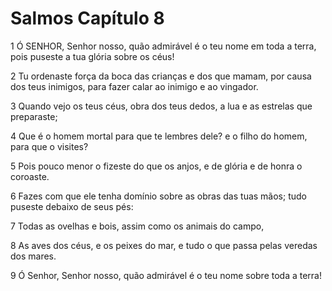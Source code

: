# Salmos Capítulo 8

1	Ó SENHOR, Senhor nosso, quão admirável é o teu nome em toda a terra, pois puseste a tua glória sobre os céus!

2	Tu ordenaste força da boca das crianças e dos que mamam, por causa dos teus inimigos, para fazer calar ao inimigo e ao vingador.

3	Quando vejo os teus céus, obra dos teus dedos, a lua e as estrelas que preparaste;

4	Que é o homem mortal para que te lembres dele? e o filho do homem, para que o visites?

5	Pois pouco menor o fizeste do que os anjos, e de glória e de honra o coroaste.

6	Fazes com que ele tenha domínio sobre as obras das tuas mãos; tudo puseste debaixo de seus pés:

7	Todas as ovelhas e bois, assim como os animais do campo,

8	As aves dos céus, e os peixes do mar, e tudo o que passa pelas veredas dos mares.

9	Ó Senhor, Senhor nosso, quão admirável é o teu nome sobre toda a terra!

